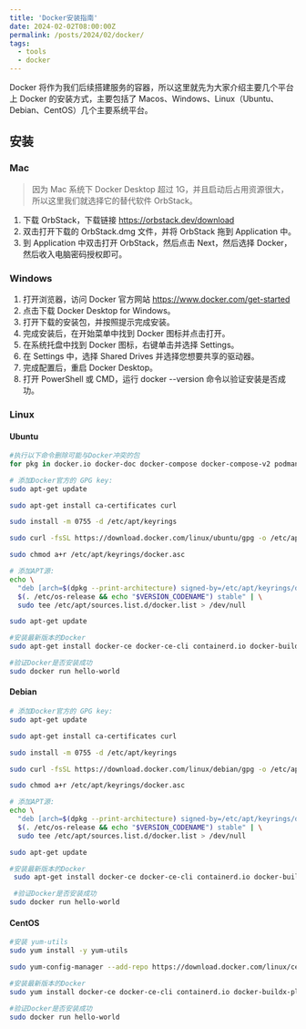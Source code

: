 ```yaml
---
title: 'Docker安装指南'
date: 2024-02-02T08:00:00Z
permalink: /posts/2024/02/docker/
tags:
  - tools
  - docker
---
```


Docker 将作为我们后续搭建服务的容器，所以这里就先为大家介绍主要几个平台上 Docker 的安装方式，主要包括了 Macos、Windows、Linux（Ubuntu、Debian、CentOS）几个主要系统平台。

## 安装

### Mac

> 因为 Mac 系统下 Docker Desktop 超过 1G，并且启动后占用资源很大，所以这里我们就选择它的替代软件 OrbStack。

1. 下载 OrbStack，下载链接 https://orbstack.dev/download
2. 双击打开下载的 OrbStack.dmg 文件，并将 OrbStack 拖到 Application 中。
3. 到 Application 中双击打开 OrbStack，然后点击 Next，然后选择 Docker，然后收入电脑密码授权即可。

### Windows

1. 打开浏览器，访问 Docker 官方网站 https://www.docker.com/get-started
2. 点击下载 Docker Desktop for Windows。
3. 打开下载的安装包，并按照提示完成安装。
4. 完成安装后，在开始菜单中找到 Docker 图标并点击打开。
5. 在系统托盘中找到 Docker 图标，右键单击并选择 Settings。
6. 在 Settings 中，选择 Shared Drives 并选择您想要共享的驱动器。
7. 完成配置后，重启 Docker Desktop。
8. 打开 PowerShell 或 CMD，运行 docker --version 命令以验证安装是否成功。

### Linux

#### Ubuntu

```bash
#执行以下命令删除可能与Docker冲突的包
for pkg in docker.io docker-doc docker-compose docker-compose-v2 podman-docker containerd runc; do sudo apt-get remove $pkg; done

# 添加Docker官方的 GPG key:
sudo apt-get update

sudo apt-get install ca-certificates curl

sudo install -m 0755 -d /etc/apt/keyrings

sudo curl -fsSL https://download.docker.com/linux/ubuntu/gpg -o /etc/apt/keyrings/docker.asc

sudo chmod a+r /etc/apt/keyrings/docker.asc

# 添加APT源:
echo \
  "deb [arch=$(dpkg --print-architecture) signed-by=/etc/apt/keyrings/docker.asc] https://download.docker.com/linux/ubuntu \
  $(. /etc/os-release && echo "$VERSION_CODENAME") stable" | \
  sudo tee /etc/apt/sources.list.d/docker.list > /dev/null

sudo apt-get update

#安装最新版本的Docker
sudo apt-get install docker-ce docker-ce-cli containerd.io docker-buildx-plugin docker-compose-plugin

#验证Docker是否安装成功
sudo docker run hello-world
```

#### Debian

```bash
# 添加Docker官方的 GPG key:
sudo apt-get update

sudo apt-get install ca-certificates curl

sudo install -m 0755 -d /etc/apt/keyrings

sudo curl -fsSL https://download.docker.com/linux/debian/gpg -o /etc/apt/keyrings/docker.asc

sudo chmod a+r /etc/apt/keyrings/docker.asc

# 添加APT源:
echo \
  "deb [arch=$(dpkg --print-architecture) signed-by=/etc/apt/keyrings/docker.asc] https://download.docker.com/linux/debian \
  $(. /etc/os-release && echo "$VERSION_CODENAME") stable" | \
  sudo tee /etc/apt/sources.list.d/docker.list > /dev/null

sudo apt-get update

#安装最新版本的Docker
 sudo apt-get install docker-ce docker-ce-cli containerd.io docker-buildx-plugin docker-compose-plugin

 #验证Docker是否安装成功
sudo docker run hello-world
```

#### CentOS

```bash
#安装 yum-utils
sudo yum install -y yum-utils

sudo yum-config-manager --add-repo https://download.docker.com/linux/centos/docker-ce.repo

#安装最新版本的Docker
sudo yum install docker-ce docker-ce-cli containerd.io docker-buildx-plugin docker-compose-plugin

#验证Docker是否安装成功
sudo docker run hello-world
```
